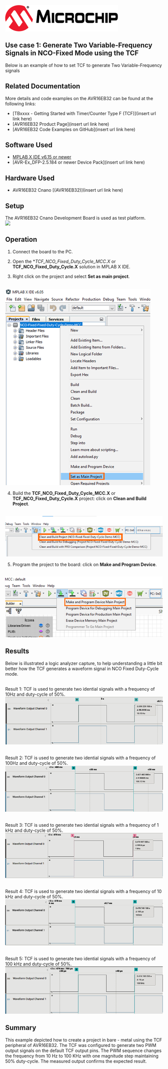 [![MCHP](../images/microchip.png)](https://www.microchip.com)

## Use case 1: Generate Two Variable-Frequency Signals in NCO-Fixed Mode using the TCF

Below is an example of how to set TCF to generate Two Variable-Frequency signals

## Related Documentation
More details and code examples on the AVR16EB32 can be found at the following links:
- [TBxxxx - Getting Started with Timer/Counter Type F (TCF)](insert url link here)
- [AVR16EB32 Product Page](insert url link here)
- [AVR16EB32 Code Examples on GitHub](insert url link here)

## Software Used
- [MPLAB X IDE v6.15 or newer](https://www.microchip.com/en-us/tools-resources/develop/mplab-x-ide)
- [AVR-Ex_DFP-2.5.184 or newer Device Pack](insert url link here)

## Hardware Used
- AVR16EB32 Cnano [(AVR16EB32)](insert url link here)

## Setup
The AVR16EB32 Cnano Development Board is used as test platform.
<br><img src="../images/AVR16EB32_Cnano_Board.svg">


## Operation
 1. Connect the board to the PC.

 2. Open the **TCF_NCO_Fixed_Duty_Cycle_MCC.X* or **TCF_NCO_Fixed_Duty_Cycle.X** solution in MPLAB X IDE.

 3. Right click on the project and select **Set as main project**.

<br><img src="../images/setAsMain.png">

 4. Build the **TCF_NCO_Fixed_Duty_Cycle_MCC.X** or **TCF_NCO_Fixed_Duty_Cycle.X**  project: click on **Clean and Build Project**.

<br><img src="../images/cleanAndBuild.png">

 5. Program the project to the board: click on **Make and Program Device**.

<br><img src="../images/flashProject.png">


## Results

Below is illustrated a logic analyzer capture, to help understanding a little bit better how the TCF generates a waveform signal in NCO Fixed Duty-Cycle mode.

<br>Result 1: TCF is used to generate two idential signals with a frequency of 10Hz and duty-cycle of 50%.
<br><img src="../images/10Hz.png">

<br>Result 2: TCF is used to generate two idential signals with a frequency of 100Hz and duty-cycle of 50%.
<br><img src="../images/100Hz.png">

<br>Result 3: TCF is used to generate two idential signals with a frequency of 1 kHz and duty-cycle of 50%.
<br><img src="../images/1KHz.png">

<br>Result 4: TCF is used to generate two idential signals with a frequency of 10 kHz and duty-cycle of 50%.
<br><img src="../images/10KHz.png">

<br>Result 5: TCF is used to generate two idential signals with a frequency of 100 kHz and duty-cycle of 50%.
<br><img src="../images/100KHz.png">



## Summary

This example depicted how to create a project in bare - metal using the TCF peripheral of AVR16EB32. The TCF was configured to generate two PWM output signals on the default TCF output pins. The PWM sequence changes the frequency from 10 Hz to 100 KHz with one magnitude step maintaining 50% duty-cycle. The measured output confirms the expected result.

